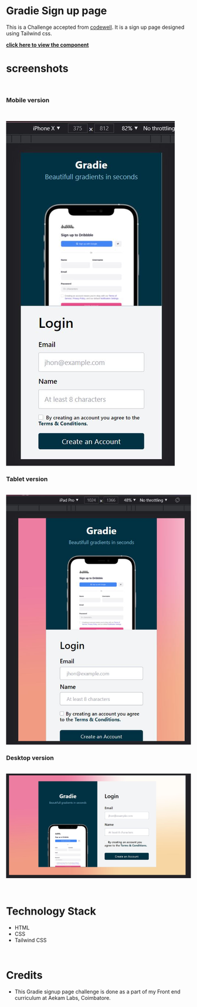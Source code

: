 # Gradie Sign up page

This is a Challenge accepted from [codewell](https://www.codewell.cc/challenges/608ac420650dff001599e8ec). It is a sign up page designed using Tailwind css.

[**click here to view the component**](https://harishkumaaran.github.io/Gradiesignup/)
&nbsp;

# screenshots
&nbsp;

### Mobile version

&nbsp;

![Image](refs/mobile.JPG)

### Tablet version

&nbsp;
![Image](refs/Tablet.JPG)

### Desktop version

&nbsp;
![Image](refs/Desktop.JPG)

&nbsp;

# Technology Stack
- HTML
- CSS
- Tailwind CSS

&nbsp;

# Credits
- This Gradie signup page challenge is done as a part of my Front end curriculum at Aekam Labs, Coimbatore.







